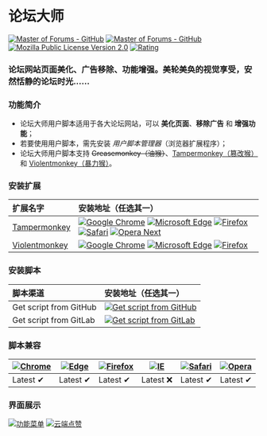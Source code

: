 # 论坛大师
[![Master of Forums - GitHub](https://img.shields.io/badge/论坛大师-GitHub-blue?style=flat-square&logo=GitHub)](https://github.com/master-of-forums/master-of-forums)
[![Master of Forums - GitHub](https://img.shields.io/badge/论坛大师-GitLab-blue?style=flat-square&logo=GitLab)](https://gitlab.com/master-of-forums/master-of-forums)
[![Mozilla Public License Version 2.0](https://img.shields.io/badge/License-MPL%202.0-blue?style=flat-square&logo=Open%20Source%20Initiative)](https://www.mozilla.org/MPL/2.0/)
[![Rating](https://img.shields.io/badge/Rating-⭐%20⭐%20⭐%20⭐%20⭐-blue?style=flat-square&logo=Macy’s)](../..)

### 论坛网站页面美化、广告移除、功能增强。美轮美奂的视觉享受，安然恬静的论坛时光……

### 功能简介
* 论坛大师用户脚本适用于各大论坛网站，可以 **美化页面**、**移除广告** 和 **增强功能**；
* 若要使用用户脚本，需先安装 *用户脚本管理器*（浏览器扩展程序）；
* 论坛大师用户脚本支持 ~~Greasemonkey（油猴）~~、[Tampermonkey（篡改猴）](https://www.tampermonkey.net/)和 [Violentmonkey（暴力猴）](https://violentmonkey.github.io/)。

### 安装扩展
扩展名字 | 安装地址（任选其一）
:--- | :---
[Tampermonkey](https://www.tampermonkey.net/) | [![Google Chrome](https://img.shields.io/badge/Google%20Chrome-blue?logo=Google%20Chrome&logoColor=white)](https://chrome.google.com/webstore/detail/dhdgffkkebhmkfjojejmpbldmpobfkfo) [![Microsoft Edge](https://img.shields.io/badge/Microsoft%20Edge-blue?logo=Microsoft%20Edge&logoColor=white)](https://microsoftedge.microsoft.com/addons/detail/iikmkjmpaadaobahmlepeloendndfphd) [![Firefox](https://img.shields.io/badge/Firefox-blue?logo=Firefox%20Browser&logoColor=white)](https://addons.mozilla.org/en-US/firefox/addon/tampermonkey/) [![Safari](https://img.shields.io/badge/Safari-blue?logo=Safari&logoColor=white)](https://apps.apple.com/app/apple-store/id1482490089) [![Opera Next](https://img.shields.io/badge/Opera%20Next-blue?logo=Opera&logoColor=white)](https://addons.opera.com/en/extensions/details/tampermonkey-beta/)
[Violentmonkey](https://violentmonkey.github.io/) | [![Google Chrome](https://img.shields.io/badge/Google%20Chrome-blue?logo=Google%20Chrome&logoColor=white)](https://chrome.google.com/webstore/detail/jinjaccalgkegednnccohejagnlnfdag) [![Microsoft Edge](https://img.shields.io/badge/Microsoft%20Edge-blue?logo=Microsoft%20Edge&logoColor=white)](https://microsoftedge.microsoft.com/addons/detail/eeagobfjdenkkddmbclomhiblgggliao) [![Firefox](https://img.shields.io/badge/Firefox-blue?logo=Firefox%20Browser&logoColor=white)](https://addons.mozilla.org/en-US/firefox/addon/violentmonkey/)

### 安装脚本
脚本渠道 | 安装地址（任选其一）
:--- | :---
Get script from GitHub | [![Get script from GitHub](https://img.shields.io/badge/论坛大师-点击安装-blue?logo=GitHub)](https://github.com/master-of-forums/master-of-forums/raw/main/src/js/main.user.js)
Get script from GitLab | [![Get script from GitLab](https://img.shields.io/badge/论坛大师-点击安装-blue?logo=GitLab)](https://gitlab.com/master-of-forums/master-of-forums/raw/main/src/js/main.user.js)

### 脚本兼容
[![Chrome](https://raw.githubusercontent.com/alrra/browser-logos/master/src/chrome/chrome_48x48.png)](https://www.google.com/chrome/) | [![Edge](https://raw.githubusercontent.com/alrra/browser-logos/master/src/edge/edge_48x48.png)](https://www.microsoft.com/en-us/edge) | [![Firefox](https://raw.githubusercontent.com/alrra/browser-logos/master/src/firefox/firefox_48x48.png)](https://www.mozilla.org/en-US/firefox/new/) | [![IE](https://raw.githubusercontent.com/alrra/browser-logos/master/src/archive/internet-explorer_9-11/internet-explorer_9-11_48x48.png)](https://www.microsoft.com/ie) | [![Safari](https://raw.githubusercontent.com/alrra/browser-logos/master/src/safari/safari_48x48.png)](https://www.apple.com/safari/) | [![Opera](https://raw.githubusercontent.com/alrra/browser-logos/master/src/opera/opera_48x48.png)](https://www.opera.com/)
---- | ---- | ---- | ---- | ---- | ----
Latest ✔ | Latest ✔ | Latest ✔ | Latest ❌ | Latest ✔ | Latest ✔

### 界面展示
[![功能菜单](https://i.imgur.com/HRTW3ti.png)](../..)
[![云端点赞](https://i.imgur.com/GVHTEZi.png)](../..)
